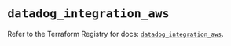# `datadog_integration_aws`

Refer to the Terraform Registry for docs: [`datadog_integration_aws`](https://registry.terraform.io/providers/datadog/datadog/3.66.0/docs/resources/integration_aws).
